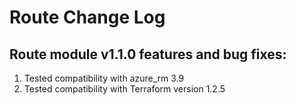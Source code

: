 # Route Change Log
## Route module v1.1.0 features and bug fixes:
1. Tested compatibility with azure_rm 3.9
2. Tested compatibility with Terraform version 1.2.5
